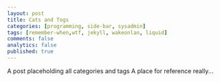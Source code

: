 ```yaml
---
layout: post
title: Cats and Togs
categories: [programming, side-bar, sysadmin]
tags: [remember-when,wtf, jekyll, wakeonlan, liquid]
comments: false
analytics: false
published: true
---
```

A post placeholding all categories and tags
A place for reference really...
